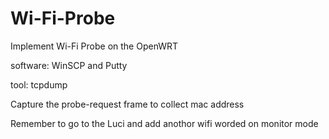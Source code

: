 # Wi-Fi-Probe

Implement Wi-Fi Probe on the OpenWRT

software: WinSCP and Putty

tool:     tcpdump

Capture the probe-request frame to collect mac address

Remember to go to the Luci and add anothor wifi worded on monitor mode
